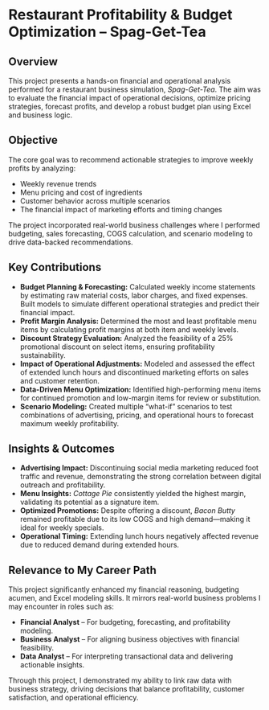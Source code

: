 # Restaurant Profitability & Budget Optimization – Spag-Get-Tea

## Overview
This project presents a hands-on financial and operational analysis performed for a restaurant business simulation, *Spag-Get-Tea*. The aim was to evaluate the financial impact of operational decisions, optimize pricing strategies, forecast profits, and develop a robust budget plan using Excel and business logic.

## Objective
The core goal was to recommend actionable strategies to improve weekly profits by analyzing:
- Weekly revenue trends
- Menu pricing and cost of ingredients
- Customer behavior across multiple scenarios
- The financial impact of marketing efforts and timing changes

The project incorporated real-world business challenges where I performed budgeting, sales forecasting, COGS calculation, and scenario modeling to drive data-backed recommendations.

## Key Contributions
- **Budget Planning & Forecasting:** Calculated weekly income statements by estimating raw material costs, labor charges, and fixed expenses. Built models to simulate different operational strategies and predict their financial impact.
- **Profit Margin Analysis:** Determined the most and least profitable menu items by calculating profit margins at both item and weekly levels.
- **Discount Strategy Evaluation:** Analyzed the feasibility of a 25% promotional discount on select items, ensuring profitability sustainability.
- **Impact of Operational Adjustments:** Modeled and assessed the effect of extended lunch hours and discontinued marketing efforts on sales and customer retention.
- **Data-Driven Menu Optimization:** Identified high-performing menu items for continued promotion and low-margin items for review or substitution.
- **Scenario Modeling:** Created multiple “what-if” scenarios to test combinations of advertising, pricing, and operational hours to forecast maximum weekly profitability.

## Insights & Outcomes
- **Advertising Impact:** Discontinuing social media marketing reduced foot traffic and revenue, demonstrating the strong correlation between digital outreach and profitability.
- **Menu Insights:** *Cottage Pie* consistently yielded the highest margin, validating its potential as a signature item.
- **Optimized Promotions:** Despite offering a discount, *Bacon Butty* remained profitable due to its low COGS and high demand—making it ideal for weekly specials.
- **Operational Timing:** Extending lunch hours negatively affected revenue due to reduced demand during extended hours.

## Relevance to My Career Path
This project significantly enhanced my financial reasoning, budgeting acumen, and Excel modeling skills. It mirrors real-world business problems I may encounter in roles such as:
- **Financial Analyst** – For budgeting, forecasting, and profitability modeling.
- **Business Analyst** – For aligning business objectives with financial feasibility.
- **Data Analyst** – For interpreting transactional data and delivering actionable insights.

Through this project, I demonstrated my ability to link raw data with business strategy, driving decisions that balance profitability, customer satisfaction, and operational efficiency.
